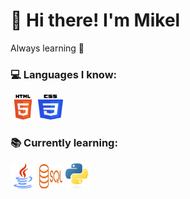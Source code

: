 # 👋 Hi there! I'm Mikel

Always learning 🚀

### 💻 Languages I know:
<img src="assets/icons/html5.png" alt="HTML5" width="40" height="40"/>
<img src="assets/icons/css3.png" alt="CSS3" width="40" height="40"/>

### 📚 Currently learning:
<img src="assets/icons/java.png" alt="Java" width="40" height="40"/>
<img src="assets/icons/postgresql.png" alt="SQL" width="40" height="40"/>
<img src="assets/icons/python.png" alt="Python" width="40" height="40"/>



<!--
**MikelDZ06I/MikelDZ06I** is a ✨ _special_ ✨ repository because its `README.md` (this file) appears on your GitHub profile.

Here are some ideas to get you started:

- 🔭 I’m currently working on ...
- 🌱 I’m currently learning ...
- 👯 I’m looking to collaborate on ...
- 🤔 I’m looking for help with ...
- 💬 Ask me about ...
- 📫 How to reach me: ...
- 😄 Pronouns: ...
- ⚡ Fun fact: ...
-->
